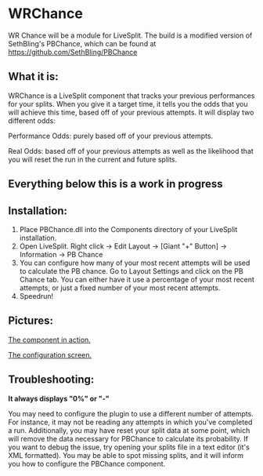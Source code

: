 # WRChance
WR Chance will be a module for LiveSplit.  The build is a modified version of SethBling's PBChance, which can be found at https://github.com/SethBling/PBChance

## What it is:

WRChance is a LiveSplit component that tracks your previous performances for your splits.  When you give it a target time, it tells you the odds that you will achieve this time, based off of your previous attempts.  It will display two different odds:

Performance Odds: purely based off of your previous attempts.

Real Odds: based off of your previous attempts as well as the likelihood that you will reset the run in the current and future splits.

## Everything below this is a work in progress

## Installation:

1. Place PBChance.dll into the Components directory of your LiveSplit installation.
2. Open LiveSplit. Right click -> Edit Layout -> [Giant "+" Button] -> Information -> PB Chance
3. You can configure how many of your most recent attempts will be used to calculate the PB chance. Go to Layout Settings and click on the PB Chance tab. You can either have it use a percentage of your most recent attempts, or just a fixed number of your most recent attempts.
4. Speedrun!

## Pictures:

[The component in action.](http://i.imgur.com/YIjln5P.png)

[The configuration screen.](http://i.imgur.com/CgUuB46.png)

## Troubleshooting:

**It always displays "0%" or "-"**

You may need to configure the plugin to use a different number of attempts. For instance, it may not be reading any attempts in which you've completed a run. Additionally, you may have reset your split data at some point, which will remove the data necessary for PBChance to calculate its probability. If you want to debug the issue, try opening your splits file in a text editor (it's XML formatted). You may be able to spot missing splits, and it will inform you how to configure the PBChance component.
